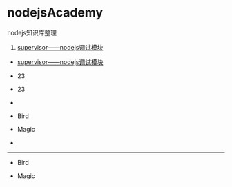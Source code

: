 nodejsAcademy
=============

nodejs知识库整理

1. <a href="https://github.com/skdream/nodejsAcademy/wiki/supervisor%E2%80%94%E2%80%94nodejs%E8%B0%83%E8%AF%95%E6%A8%A1%E5%9D%97" target="_blank">supervisor——nodejs调试模块</a>
* [supervisor——nodejs调试模块](https://github.com/skdream/nodejsAcademy/wiki/supervisor%E2%80%94%E2%80%94nodejs%E8%B0%83%E8%AF%95%E6%A8%A1%E5%9D%97 "supervisor")
* 23
* 23
* 

*   Bird
*   Magic
*   

-----------------------------------------

*   Bird

*   Magic
